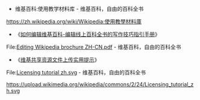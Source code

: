 - 维基百科:使用教学材料库 - 维基百科，自由的百科全书

https://zh.wikipedia.org/wiki/Wikipedia:使用教學材料庫


- 《[如何编辑维基百科-编辑线上百科全书的写作技巧指引手册](https://taoste.github.io/Hello-World/Technical%20File(PDF)/维基百科/Editing_Wikipedia_brochure_ZH-CN.pdf)》

File:[Editing Wikipedia brochure ZH-CN.pdf](https://zh.wikipedia.org/wiki/File:Editing_Wikipedia_brochure_ZH-CN.pdf) - 维基百科，自由的百科全书


- 《[维基共享资源文件上传实用提示](https://taoste.github.io/Hello-World/Technical%20File(PDF)/维基百科/Licensing_tutorial_zh.svg)》

File:[Licensing tutorial zh.svg](https://zh.wikipedia.org/wiki/File:Licensing_tutorial_zh.svg) - 维基百科，自由的百科全书

https://upload.wikimedia.org/wikipedia/commons/2/24/Licensing_tutorial_zh.svg

